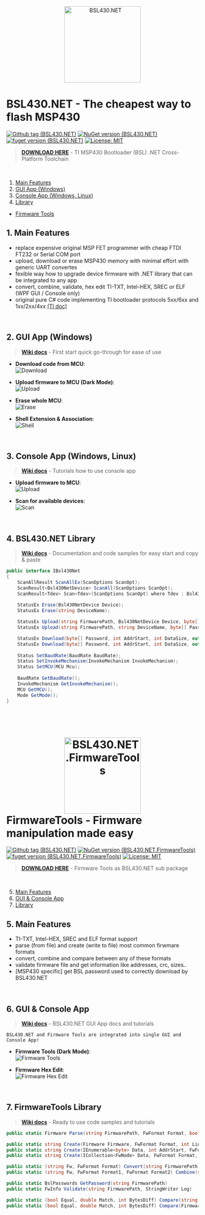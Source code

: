 <div align="center" margin="0" padding="0">
<img src="https://raw.githubusercontent.com/parezj/BSL430.NET/master/img/logo/logo2.png" alt="BSL430.NET" width="200" height="200">
</div>

# BSL430.NET - The cheapest way to flash MSP430
[![Github tag (BSL430.NET)](https://img.shields.io/github/v/release/parezj/BSL430.NET?include_prereleases&color=orange)](https://github.com/parezj/BSL430.NET/releases/latest)
[![NuGet version (BSL430.NET)](https://img.shields.io/nuget/v/BSL430.NET.svg)](https://www.nuget.org/packages/BSL430.NET/)
[![fuget version (BSL430.NET)](https://www.fuget.org/packages/BSL430.NET/badge.svg)](https://www.fuget.org/packages/BSL430.NET)
[![License: MIT](https://img.shields.io/badge/License-MIT-green.svg)](https://opensource.org/licenses/MIT)

> **[DOWNLOAD HERE](https://github.com/parezj/BSL430.NET/releases)** - TI MSP430 Bootloader (BSL) .NET Cross-Platform Toolchain 
<br>

1. [Main Features](#1-Main-Features)
2. [GUI App (Windows)](#2-GUI-App-Windows)
3. [Console App (Windows, Linux)](#3-Console-App-Windows-Linux)
4. [Library](#4-BSL430NET-Library)
- [Firmware Tools](#Firmware-Tools)

## 1. Main Features
* replace expensive original MSP FET programmer with cheap FTDI FT232 or Serial COM port
* upload, download or erase MSP430 memory with minimal effort with generic UART convertes
* fexible way how to upgrade device firmware with .NET library that can be integrated to any app
* convert, combine, validate, hex edit TI-TXT, Intel-HEX, SREC or ELF (WPF GUI / Console only)
* original pure C# code implementing TI bootloader protocols 5xx/6xx and 1xx/2xx/4xx [(TI doc)](https://raw.githubusercontent.com/parezj/BSL430.NET/master/docs/slau319z.pdf)
<br>
  
## 2. GUI App (Windows)
> **[Wiki docs](https://github.com/parezj/BSL430.NET/wiki/BSL430.NET.GUI-App)** - First start quick go-through for ease of use

- **Download code from MCU**:  
![Download](https://raw.githubusercontent.com/parezj/BSL430.NET/master/img/screenshots/wpf_gui_download2.png)

- **Upload firmware to MCU (Dark Mode)**:  
![Upload](https://raw.githubusercontent.com/parezj/BSL430.NET/master/img/screenshots/wpf_gui_upload_dark.png)

- **Erase whole MCU**:  
![Erase](https://raw.githubusercontent.com/parezj/BSL430.NET/master/img/screenshots/wpf_gui_erase.png)

- **Shell Extension & Association**:  
![Shell](https://raw.githubusercontent.com/parezj/BSL430.NET/master/img/screenshots/wpf_gui_shell_extensions.png)
<br>  
  
## 3. Console App (Windows, Linux)

> **[Wiki docs](https://github.com/parezj/BSL430.NET/wiki/BSL430.NET.Console-App)** - Tutorials how to use console app
  
- **Upload firmware to MCU**:  
![Upload](https://raw.githubusercontent.com/parezj/BSL430.NET/master/img/screenshots/console_upload.png)

- **Scan for available devices**:  
![Scan](https://raw.githubusercontent.com/parezj/BSL430.NET/master/img/screenshots/console_scan.png)
<br>  
  
## 4. BSL430.NET Library
> **[Wiki docs](https://github.com/parezj/BSL430.NET/wiki/BSL430.NET.Library)** - Documentation and code samples for easy start and copy & paste
  
```csharp
public interface IBsl430Net
{
    ScanAllResult ScanAllEx(ScanOptions ScanOpt);
    ScanResult<Bsl430NetDevice> ScanAll(ScanOptions ScanOpt);
    ScanResult<Tdev> Scan<Tdev>(ScanOptions ScanOpt) where Tdev : Bsl430NetDevice;
    
    StatusEx Erase(Bsl430NetDevice Device);
    StatusEx Erase(string DeviceName);

    StatusEx Upload(string FirmwarePath, Bsl430NetDevice Device, byte[] Password);
    StatusEx Upload(string FirmwarePath, string DeviceName, byte[] Password);

    StatusEx Download(byte[] Password, int AddrStart, int DataSize, out List<byte> Data, Bsl430NetDevice Device);
    StatusEx Download(byte[] Password, int AddrStart, int DataSize, out List<byte> Data, string DeviceName);
    
    Status SetBaudRate(BaudRate BaudRate);
    Status SetInvokeMechanism(InvokeMechanism InvokeMechanism);
    Status SetMCU(MCU Mcu);
    
    BaudRate GetBaudRate();
    InvokeMechanism GetInvokeMechanism();
    MCU GetMCU();
    Mode GetMode();
}
```
<br>
<br>
  
<h1 id="Firmware-Tools">
    <div align="center" margin="0" padding="0">
        <img src="https://raw.githubusercontent.com/parezj/BSL430.NET/master/img/logo/logo_fw.png" alt="BSL430.NET.FirmwareTools" width="200" height="200">
    </div>
  FirmwareTools - Firmware manipulation made easy
</h1>

[![Github tag (BSL430.NET)](https://img.shields.io/github/v/release/parezj/BSL430.NET?include_prereleases&color=orange)](https://github.com/parezj/BSL430.NET/releases/latest)
[![NuGet version (BSL430.NET.FirmwareTools)](https://img.shields.io/nuget/v/BSL430.NET.FirmwareTools.svg)](https://www.nuget.org/packages/BSL430.NET.FirmwareTools/)
[![fuget version (BSL430.NET.FirmwareTools)](https://www.fuget.org/packages/BSL430.NET.FirmwareTools/badge.svg)](https://www.fuget.org/packages/BSL430.NET.FirmwareTools)
[![License: MIT](https://img.shields.io/badge/License-MIT-green.svg)](https://opensource.org/licenses/MIT)

> **[DOWNLOAD HERE](https://github.com/parezj/BSL430.NET/releases)** - Firmware Tools as BSL430.NET sub package
<br>  
  
5. [Main Features](#5-Main-Features)
6. [GUI  & Console App](#6-GUI---Console-App)
7. [Library](#7-FirmwareTools-Library)
  
## 5. Main Features
* TI-TXT, Intel-HEX, SREC and ELF format support
* parse (from file) and create (write to file) most common firwmare formats
* convert, combine and compare between any of these formats
* validate firmware file and get information like addresses, crc, sizes..
* [MSP430 specific] get BSL password used to correctly download by BSL430.NET

<br>  
  
## 6. GUI  & Console App
> **[Wiki docs](https://github.com/parezj/BSL430.NET/wiki/BSL430.NET.GUI-App)** - BSL430.NET GUI App docs and tutorials
  
```
BSL430.NET and Firmware Tools are integrated into single GUI and Console App!
```
  
- **Firmware Tools (Dark Mode)**:  
![Firmware Tools](https://raw.githubusercontent.com/parezj/BSL430.NET/master/img/screenshots/wpf_gui_fw_tools_dark.png)

- **Firmware Hex Edit**:  
![Firmware Hex Edit](https://raw.githubusercontent.com/parezj/BSL430.NET/master/img/screenshots/wpf_gui_fw_tools_hex_edit.png)
<br>  
  
## 7. FirmwareTools Library
> **[Wiki docs](https://github.com/parezj/BSL430.NET/wiki/BSL430.NET.FirmwareTools.Library)** - Ready to use code samples and tutorials 
  
```csharp
public static Firmware Parse(string FirmwarePath, FwFormat Format, bool FillFF,StringWriter Log)

public static string Create(Firmware Firmware, FwFormat Format, int LineLength)
public static string Create(IEnumerable<byte> Data, int AddrStart, FwFormat Format, int LineLength)
public static string Create(ICollection<FwNode> Data, FwFormat Format, int LineLength)

public static (string Fw, FwFormat Format) Convert(string FirmwarePath, FwFormat Format, bool FillFF, int LineLength)
public static (string Fw, FwFormat Format1, FwFormat Format2) Combine(string FirmwarePath1, string FirmwarePath2, FwFormat Format, bool FillFF, int LineLength)

public static BslPasswords GetPassword(string FirmwarePath)
public static FwInfo Validate(string FirmwarePath, StringWriter Log)

public static (bool Equal, double Match, int BytesDiff) Compare(string FirmwarePath1, string FirmwarePath2)
public static (bool Equal, double Match, int BytesDiff) Compare(Firmware Firmware1, Firmware Firmware2)
```
